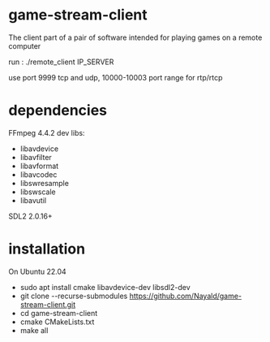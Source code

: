 # game-stream-client
The client part of a pair of software intended for playing games on a remote computer

run : ./remote_client IP_SERVER

use port 9999 tcp and udp, 10000-10003 port range for rtp/rtcp

# dependencies
FFmpeg 4.4.2 dev libs:
* libavdevice
* libavfilter
* libavformat
* libavcodec
* libswresample
* libswscale
* libavutil

SDL2 2.0.16+

# installation
On Ubuntu 22.04
* sudo apt install cmake libavdevice-dev libsdl2-dev
* git clone --recurse-submodules https://github.com/Nayald/game-stream-client.git
* cd game-stream-client
* cmake CMakeLists.txt
* make all

